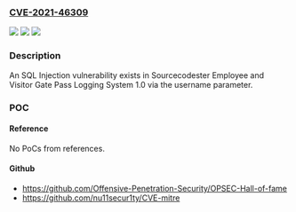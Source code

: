 ### [CVE-2021-46309](https://cve.mitre.org/cgi-bin/cvename.cgi?name=CVE-2021-46309)
![](https://img.shields.io/static/v1?label=Product&message=n%2Fa&color=blue)
![](https://img.shields.io/static/v1?label=Version&message=n%2Fa&color=blue)
![](https://img.shields.io/static/v1?label=Vulnerability&message=n%2Fa&color=brighgreen)

### Description

An SQL Injection vulnerability exists in Sourcecodester Employee and Visitor Gate Pass Logging System 1.0 via the username parameter.

### POC

#### Reference
No PoCs from references.

#### Github
- https://github.com/Offensive-Penetration-Security/OPSEC-Hall-of-fame
- https://github.com/nu11secur1ty/CVE-mitre

